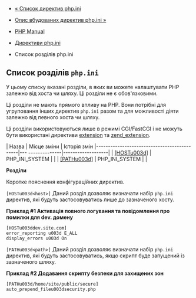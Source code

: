 - [« Список директив php.ini](ini.list.md)
- [Опис вбудованих директив php.ini »](ini.core.md)

- [PHP Manual](index.md)
- [Директиви php.ini](ini.md)
- Список розділів php.ini

## Список розділів `php.ini`

У цьому списку вказані розділи, в яких ви можете налаштувати PHP
залежно від хоста чи шляху. Ці розділи не є обов'язковими.

Ці розділи не мають прямого впливу на PHP. Вони потрібні для
угруповання інших директив `php.ini` разом та для можливості
діяти залежно від певного хоста чи шляху.

Ці розділи використовуються лише в режимі CGI/FastCGI і не можуть
бути використані директиви [extension](ini.core.md#ini.extension) та
[zend_extension](ini.core.md#ini.zend-extension).

| Назва | Місце зміни | Історія змін
|---------------------------------------------|--- --------------|-------------------|
| [\[HOSTu003d\]](ini.sections.md#ini.per-host) | PHP_INI_SYSTEM | |
| [\[PATHu003d\]](ini.sections.md#ini.per-path) | PHP_INI_SYSTEM | |

**Розділи**

Коротке пояснення конфігураційних директив.

`[HOSTu003d<host>]`
Даний розділ дозволяє визначати набір `php.ini` директив, які
будуть застосовуватись лише до зазначеного хосту.

**Приклад #1 Активація повного логування та повідомлення про помилки для
dev. домену**

``` php.inicode
[HOSTu003ddev.site.com]
error_reporting u003d E_ALL
display_errors u003d On
````

`[PATHu003d<path>]`
Даний розділ дозволяє визначати набір `php.ini` директив, які
будуть застосовуватись, якщо скрипт буде запущений із зазначеного шляху.

**Приклад #2 Додавання скрипту безпеки для захищених зон**

``` php.inicode
[PATHu003d/home/site/public/secure]
auto_prepend_fileu003dsecurity.php
````
